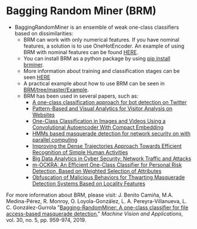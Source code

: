 # Bagging Random Miner (BRM)

* BaggingRandomMiner is an ensemble of weak one-class classifiers based on dissimilarities:
  * BRM can work with only numerical features. If you have nominal features, a solution is to use OneHotEncoder. An example of using BRM with nominal features can be found [HERE](https://github.com/octavioloyola/BRM/tree/master/Example).
  * You can install BRM as a python package by using [pip install brminer](https://pypi.org/project/brminer/).
  * More information about training and classification stages can be seen [HERE](https://github.com/octavioloyola/BRM/tree/master/pack_brm)
  * A practical example about how to use BRM can be seen in [BRM/tree/master/Example](https://github.com/octavioloyola/BRM/tree/master/Example).
  * BRM has been used in several papers, such as:
    * [A one-class classification approach for bot detection on Twitter](https://doi.org/10.1016/j.cose.2020.101715)
    * [Pattern-Based and Visual Analytics for Visitor Analysis on Websites](https://doi.org/10.3390/app9183840)
    * [One-Class Classification in Images and Videos Using a Convolutional Autoencoder With Compact Embedding](https://doi.org/10.1109/ACCESS.2020.2992804)
    * [HMMs based masquerade detection for network security on with parallel computing](https://doi.org/10.1016/j.comcom.2020.03.048)
    * [Improving the Dense Trajectories Approach Towards Efficient Recognition of Simple Human Activities](https://doi.org/10.1109/IWBF.2019.8739244)
    * [Big Data Analytics in Cyber Security: Network Traffic and Attacks](https://doi.org/10.1080/08874417.2019.1688731)
    * [m-OCKRA: An Efficient One-Class Classifier for Personal Risk Detection, Based on Weighted Selection of Attributes](https://doi.org/10.1109/ACCESS.2020.2976947)
    * [Obfuscation of Malicious Behaviors for Thwarting Masquerade Detection Systems Based on Locality Features](https://doi.org/10.3390/s20072084)

For more information about BRM, please visit: J. Benito Camiña, M.A. Medina-Pérez, R. Monroy, O. Loyola-González, L. A. Pereyra-Villanueva, L. C. González-Gurrola "[Bagging-RandomMiner: A one-class classifier for file access-based masquerade detection](https://doi.org/10.1007/s00138-018-0957-4)," *Machine Vision and Applications*, vol. 30, no. 5, pp. 959-974, 2019. 
